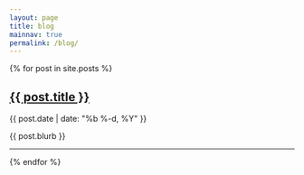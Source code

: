 ```yaml
---
layout: page
title: blog
mainnav: true
permalink: /blog/
---
```


{% for post in site.posts %}
  <article class="blog-entry">
    <h2>
      <a class="blog-link" href="{{ post.url | prepend: site.baseurl }}">{{ post.title }}</a>
    </h2>
    <p>{{ post.date | date: "%b %-d, %Y" }}</p>
    <p>{{ post.blurb }}</p>
  </article>
  <hr />
{% endfor %}


